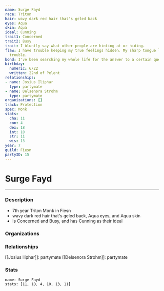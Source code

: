 ```yaml
---
name: Surge Fayd
race: Triton
hair: wavy dark red hair that's geled back
eyes: Aqua
skin: Aqua
ideal: Cunning
trait1: Concerned
trait2: Busy
trait: I bluntly say what other people are hinting at or hiding.
flaw: I have trouble keeping my true feelings hidden. My sharp tongue lands me in
  trouble.
bond: I've been searching my whole life for the answer to a certain question.
birthday:
  numeric: 6/22
  written: 22nd of Pelent
relationships:
- name: Josius Iliphar
  type: partymate
- name: Delsenora Strohm
  type: partymate
organizations: []
track: Protection
spec: Monk
stats:
  cha: 11
  con: 4
  dex: 18
  int: 10
  str: 11
  wis: 13
year: 7
guild: Fiesn
partyID: 15
---
```

# Surge Fayd
---
### Description
- 7th year Triton Monk in Fiesn
- wavy dark red hair that's geled back, Aqua eyes, and Aqua skin
- Is Concerned and Busy, and has Cunning as their ideal

### Organizations
### Relationships
[[Josius Iliphar]]: partymate
[[Delsenora Strohm]]: partymate
### Stats
```statblock
name: Surge Fayd
stats: [11, 18, 4, 10, 13, 11]
```
